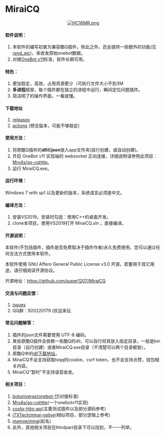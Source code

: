 MiraiCQ
==

<div align=center>
	<a href="https://imgtu.com/i/HC16MR"><img src="https://s4.ax1x.com/2022/01/30/HC16MR.png" alt="HC16MR.png" border="0" /></a>
</div>

#### 软件说明：

1. 本软件的编写初衷为兼容酷Q插件，除此之外，还会提供一些额外的功能(见[rand_pic](https://github.com/super1207/rand_pic))，来收发原始onebot数据。
2. 对接[OneBot v11](https://github.com/botuniverse/onebot-11)标准，软件长期可用。

#### 特色：

1. 更加稳定，高效，占用资源更少（可执行文件大小不到3M
3. **多进程**框架，每个插件都在独立的进程中运行，瞬间定位问题插件。
3. 简洁明了的操作界面，一看就懂。

#### 下载地址
1. [releases](https://github.com/super1207/MiraiCQ/releases)
2. [actions](https://github.com/super1207/MiraiCQ/actions) (预览版本，可能不够稳定)

#### 使用方法：

1. 将原酷Q插件的**dll**和**json**放入app文件夹(自行创建，或自动创建)。
2. 开启 OneBot v11 实现端的 websocket 正向连接，详细说明请参照此项目：[Mrs4s/go-cqhttp](https://github.com/Mrs4s/go-cqhttp)。
3. 运行 MiraiCQ.exe。

#### 运行环境：
	
Windows 7 with sp1 以及更新的版本，系统语言必须是中文。

#### 编译方法：

1. 安装VS2019，安装时勾选：使用C++的桌面开发。
2. clone本项目，使用VS2019打开 MiraiCQ.sln ，直接编译。

#### 开源说明：
本软件(不包括插件，插件是否免费取决于插件作者)永久免费使用，您可以通过任何合法方式使用本软件。

本软件使用 GNU Affero General Public License v3.0 开源，若要用于其它用途，请仔细阅读开源协议。

开源地址：https://github.com/super1207/MiraiCQ

#### 交流与问题反馈：
1. [issues](https://github.com/super1207/MiraiCQ/issues)
2. QQ群：920220179 (欢迎来玩

#### 常见问题解答：
1. 插件的json文件需要使用 UTF-8 编码。
2. 某些原酷Q插件会依赖一些酷Q的dll，可以自行将其放入指定目录，一般是bin目录（自行创建）或者MiraiCQ.exe目录（不清楚可以两个目录都放）。
3. 原酷Q中的[dll下载地址](https://super1207.lanzoui.com/iVNkJttuf2f)。
4. MiraiCQ不会支持获取txqq的cookie，csrf token，也不会支持点赞，钱包相关内容。
5. MiraiCQ"暂时"不支持语音收发。

#### 相关项目：

1. [botuniverse/onebot-11](https://github.com/botuniverse/onebot-11)(对接标准)
2. [Mrs4s/go-cqhttp](https://github.com/Mrs4s/go-cqhttp)(一个onebotv11实现)
3. [coolq-http-api](https://github.com/kyubotics/coolq-http-api)(主要测试插件以及部分源码参考)
4. [iTXTech/mirai-native](https://github.com/iTXTech/mirai-native)(相似项目，部分逻辑上参考)
5. [mamoe/mirai](https://github.com/mamoe/mirai)(起名)
6. 此外，其他相关项目在thirdpart目录下可以找到，不一一列举。
		
